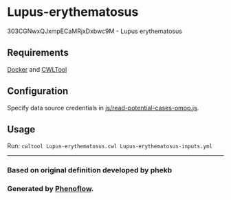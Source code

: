 # Lupus-erythematosus

303CGNwxQJxmpECaMRjxDxbwc9M - Lupus erythematosus

## Requirements

[Docker](https://docs.docker.com/install/) and [CWLTool](https://github.com/common-workflow-language/cwltool#install)

## Configuration

Specify data source credentials in [js/read-potential-cases-omop.js](js/read-potential-cases-omop.js).

## Usage

Run: `cwltool Lupus-erythematosus.cwl Lupus-erythematosus-inputs.yml`

***

### Based on original definition developed by phekb
### Generated by [Phenoflow](https://kclhi.org/phenoflow).
